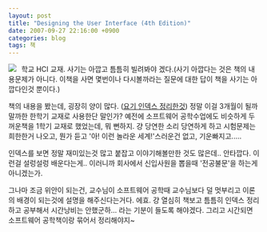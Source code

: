 ```yaml
---
layout: post
title: "Designing the User Interface (4th Edition)"
date: 2007-09-27 22:16:00 +0900
categories: blog
tags: 책
---
```


<div class="imageblock left" style="float: left; margin-right: 10px;"><img src="http://images.amazon.com/images/P/0321197860.01.MZZZZZZZ.gif"></div>

학교 HCI 교재. 사기는 아깝고 틈틈히 빌려봐야 겠다.(사기 아깝다는 것은 책의 내용문제가 아니다. 이책을 사면 몇번이나 다시볼까라는 질문에 대한 답이 책을 사기는 아깝다인것 뿐이다.)

책의 내용을 봤는데, 굉장히 양이 많다. ([요기 인덱스 정리한것](/blog/2007/09/27/DesigningTheUserInterface-toc.html)) 정말 이걸 3개월이 될까말까한 한학기 교재로 사용한단 말인가? 예전에 소프트웨어 공학수업에도 비슷하게 두꺼운책을 1학기 교재로 했었는데, 뭐 뻔하지. 걍 당연한 소리 당연하게 하고 시험문제는 희한한거 나오고, 뭔가 듣고 '아! 이런 놀라운 세계!'스러운건 없고, 기운빠지고.....

인덱스를 보면 정말 재미있는것 많고 붙잡고 이야기해볼만한 것도 많은데.. 안타깝다. 이런걸 설렁설렁 배운다는게.. 이러니까 회사에서 신입사원을 뽑을때 '전공불문'을 하는게 아니겠는가.

그나마 조금 위안이 되는건, 교수님이 소프트웨어 공학때 교수님보다 덜 멋부리고 이론의 배경이 되는것에 설명을 해주신다는거다. 에효. 걍 열심히 책보고 틈틈히 인덱스 정리하고 공부해서 시간낭비는 안했군하... 라는 기분이 들도록 해야겠다. 그리고 시간되면 소프트웨어 공학책이랑 묶어서 정리해야지~

